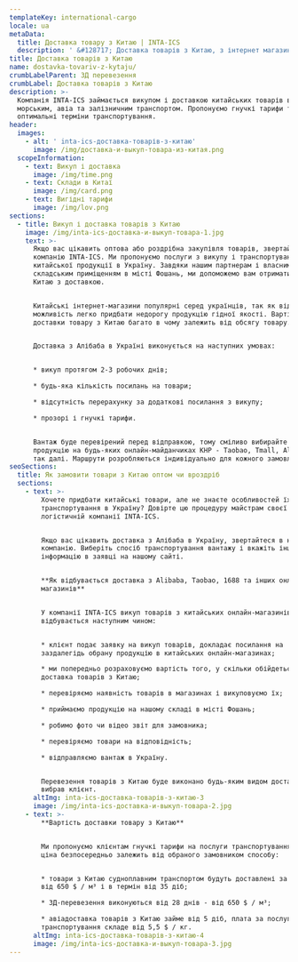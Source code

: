 ```yaml
---
templateKey: international-cargo
locale: ua
metaData:
  title: Доставка товару з Китаю | INTA-ICS
  description: ' &#128717; Доставка товарів з Китаю, з інтернет магазинів Alibaba, TaoBao, Tmall, 1688 та інших &#128073; Привеземо в термін від 10 днів ✔ Викуп з магазину та перевірка товару перед відправкою &#9989; Безкоштовне зберігання товару на складі &#9989; Повний комплекс супровідних послуг, митне оформлення &#9989; Підтримка 24/7 & #9742; 068 5555 999'
title: Доставка товарів з Китаю
name: dostavka-tovariv-z-kytaju/
crumbLabelParent: ЗД перевезення
crumbLabel: Доставка товарів з Китаю
description: >-
  Компанія INTA-ICS займається викупом і доставкою китайських товарів в Україну
  морським, авіа та залізничним транспортом. Пропонуємо гнучкі тарифи та
  оптимальні терміни транспортування.
header:
  images:
    - alt: ' inta-ics-доставка-товарів-з-китаю'
      image: /img/доставка-и-выкуп-товара-из-китая.png
  scopeInformation:
    - text: Викуп і доставка
      image: /img/time.png
    - text: Склади в Китаї
      image: /img/card.png
    - text: Вигідні тарифи
      image: /img/lov.png
sections:
  - title: Викуп і доставка товарів з Китаю
    image: /img/inta-ics-доставка-и-выкуп-товара-1.jpg
    text: >-
      Якщо вас цікавить оптова або роздрібна закупівля товарів, звертайтеся в
      компанію INTA-ICS. Ми пропонуємо послуги з викупу і транспортування
      китайської продукції в Україну. Завдяки нашим партнерам і власним
      складським приміщенням в місті Фошань, ми допоможемо вам отримати товари з
      Китаю з доставкою.


      Китайські інтернет-магазини популярні серед українців, так як відкривають
      можливість легко придбати недорогу продукцію гідної якості. Вартість
      доставки товару з Китаю багато в чому залежить від обсягу товару.


      Доставка з Алібаба в Україні виконується на наступних умовах:


      * викуп протягом 2-3 робочих днів;

      * будь-яка кількість посилань на товари;

      * відсутність перерахунку за додаткові посилання з викупу;

      * прозорі і гнучкі тарифи.


      Вантаж буде перевірений перед відправкою, тому сміливо вибирайте потрібну
      продукцію на будь-яких онлайн-майданчиках КНР - Taobao, Tmall, Alibaba і
      так далі. Маршрути розробляються індивідуально для кожного замовлення.
seoSections:
  title: Як замовити товари з Китаю оптом чи вроздріб
  sections:
    - text: >-
        Хочете придбати китайські товари, але не знаєте особливостей їх
        транспортування в Україну? Довірте цю процедуру майстрам своєї справи -
        логістичній компанії INTA-ICS.


        Якщо вас цікавить доставка з Алібаба в Україну, звертайтеся в нашу
        компанію. Виберіть спосіб транспортування вантажу і вкажіть іншу
        інформацію в заявці на нашому сайті.


        **Як відбувається доставка з Alibaba, Taobao, 1688 та інших онлайн
        магазинів**


        У компанії INTA-ICS викуп товарів з китайських онлайн-магазинів
        відбувається наступним чином:


        * клієнт подає заявку на викуп товарів, докладає посилання на
        заздалегідь обрану продукцію в китайських онлайн-магазинах;

        * ми попередньо розраховуємо вартість того, у скільки обійдеться
        доставка товарів з Китаю;

        * перевіряємо наявність товарів в магазинах і викуповуємо їх;

        * приймаємо продукцію на нашому складі в місті Фошань;

        * робимо фото чи відео звіт для замовника;

        * перевіряємо товари на відповідність;

        * відправляємо вантаж в Україну.


        Перевезення товарів з Китаю буде виконано будь-яким видом доставки, який
        вибрав клієнт.
      altImg: inta-ics-доставка-товарів-з-китаю-3
      image: /img/inta-ics-доставка-и-выкуп-товара-2.jpg
    - text: >-
        **Вартість доставки товару з Китаю**


        Ми пропонуємо клієнтам гнучкі тарифи на послуги транспортування. Кінцева
        ціна безпосередньо залежить від обраного замовником способу:


        * товари з Китаю судноплавним транспортом будуть доставлені за вартістю
        від 650 $ / м³ і в термін від 35 діб;

        * ЗД-перевезення виконуються від 28 днів - від 650 $ / м³;

        * авіадоставка товарів з Китаю займе від 5 діб, плата за послуги
        транспортування складе від 5,5 $ / кг.
      altImg: inta-ics-доставка-товарів-з-китаю-4
      image: /img/inta-ics-доставка-и-выкуп-товара-3.jpg
---
```

